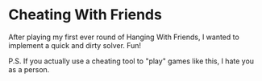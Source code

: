 # Cheating With Friends

After playing my first ever round of Hanging With Friends, I wanted to implement a quick and dirty solver. Fun!

P.S. If you actually use a cheating tool to "play" games like this, I hate you as a person.
